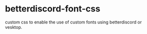 # betterdiscord-font-css
custom css to enable the use of custom fonts using betterdiscord or vesktop.
